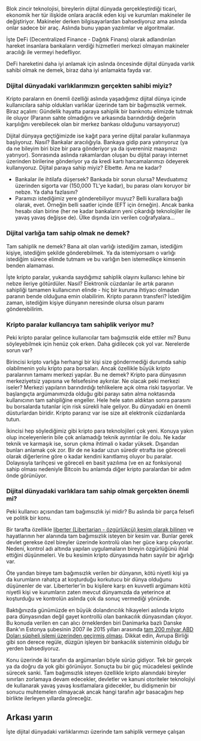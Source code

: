 
Blok zincir teknolojisi, bireylerin dijital dünyada gerçekleştirdiği ticari, ekonomik her tür ilişkide onlara aracılık eden kişi ve kurumları makineler ile değiştiriyor. Makineler derken bilgisayarlardan bahsediyoruz ama aslında onlar sadece bir araç. Aslında bunu yapan yazılımlar ve algoritmalar. 

İşte DeFi (Decentralized Finance - Dağıtık Finans) olarak adlandırılan hareket insanlara bankaların verdiği hizmetleri merkezi olmayan makineler aracılığı ile vermeyi hedefliyor. 

DeFi hareketini daha iyi anlamak için aslında öncesinde dijital dünyada varlık sahibi olmak ne demek, biraz daha iyi anlamakta fayda var. 

### Dijital dünyadaki varlıklarımızın gerçekten sahibi miyiz?

Kripto paraların en önemli özelliği aslında yaşadığımız dijital dünya içinde kullanıcılara sahip oldukları varlıklar üzerinde tam bir bağımsızlık vermek. Biraz açalım: Gündelik hayatta paraya sahiplik bir banknotu elimizde tutmak ile oluyor (Paranın sahte olmadığını ve arkasında barındırdığı değerin karşılığını verebilecek olan bir merkez bankası olduğunu varsayıyoruz) 

Dijital dünyaya geçtiğimizde ise kağıt para yerine dijital paralar kullanmaya başlıyoruz. Nasıl? Bankalar aracılığıyla. Bankaya gidip para yatırıyoruz (ya da ne bileyim biri bize bir para gönderiyor ya da işvereniniz maaşınızı yatırıyor). Sonrasında aslında rakamlardan oluşan bu dijital parayı internet üzerinden birilerine gönderiyor ya da kredi kartı harcamalarımızı ödeyerek kullanıyoruz. Dijital paraya sahip miyiz? Elbette. Ama ne kadar? 

- Bankalar ile ihtilafa düşersek? Bankada bir sorun olursa? Mevduatımız üzerinden sigorta var (150,000 TL'ye kadar), bu parası olanı koruyor bir nebze. Ya daha fazlasını? 
- Paramızı istediğimiz yere gönderebiliyor muyuz? Belli kurallara bağlı olarak, evet. Örneğin belli saatler içinde (EFT için örneğin). Ancak banka hesabı olan birine (her ne kadar bankaların yeni çıkardığı teknolojiler ile yavaş yavaş değişse de). Ülke dışında izin verilen coğrafyalara...

### Dijital varlığa tam sahip olmak ne demek?

Tam sahiplik ne demek? Bana ait olan varlığı istediğim zaman, istediğim kişiye, istediğim şekilde gönderebilmek. Ya da istemiyorsam o varlığı istediğim sürece elimde tutmam ve bu varlığın ben istemedikçe kimsenin benden alamaması. 

İşte kripto paralar, yukarıda saydığımız sahiplik olayını kullanıcı lehine bir nebze ileriye götürdüler. Nasıl? Elektronik cüzdanlar ile artık paranın sahipliği tamamen kullanıcının elinde - hiç bir kuruma ihtiyacı olmadan paranın bende olduğuna emin olabilirim. Kripto paranın transferi? İstediğim zaman, istediğim kişiye dünyanın neresinde olursa olsun paramı gönderebilirim. 

### Kripto paralar kullancıya tam sahiplik veriyor mu?

Peki kripto paralar gelince kullanıcılar tam bağımsızlık elde ettiler mi? Bunu söyleyebilmek için henüz çok erken. Daha gidilecek çok yol var. Nerelerde sorun var?

Birincisi kripto varlığa herhangi bir kişi size göndermediği durumda sahip olabilmenin yolu kripto para borsaları. Ancak özellikle büyük kripto paralarının tamamı merkezi yapılar. Bu ne demek? Kripto para dünyasının merkeziyetsiz yapısına ve felsefesine aykırılar. Ne olacak peki merkezi iseler? Merkezi yapıların barındırdığı tehlikelere açık olma riski taşıyorlar. Ve başlangıçta argümanımızda olduğu gibi parayı satın alma noktasında kullanıcının tam sahipliğine engeller. Hele hele satın aldıktan sonra parasını bu borsalarda tutanlar için risk sürekli hale geliyor. Bu dünyadaki en önemli düsturlardan biridir. Kripto paranız var ise size ait elektronik cüzdanlarda tutun. 

İkincisi hep söylediğimiz gibi kripto para teknolojileri çok yeni. Konuya yakın olup inceleyenlerin bile çok anlamadığı teknik ayrıntılar ile dolu. Ne kadar teknik ve karmaşık ise, sorun çıkma ihtimali o kadar yüksek. Dışarıdan bunları anlamak çok zor. Bir de ne kadar uzun süredir etrafta ise göreceli olarak diğerlerine göre o kadar kendini kanıtlamış oluyor bu paralar. Dolayısıyla tarihçesi ve göreceli en basit yazılıma (ve en az fonksiyona) sahip olması nedeniyle Bitcoin bu anlamda diğer kripto paralardan bir adım önde görünüyor. 

### Dijital dünyadaki varlıklara tam sahip olmak gerçekten önemli mi?

Peki kullanıcı açısından tam bağımsızlık iyi midir? Bu aslında bir parça felsefi ve politik bir konu. 

Bir tarafta özellikle [liberter (Libertarian - özgürlükçü) kesim olarak bilinen](https://en.wikipedia.org/wiki/Libertarianism) ve hayatlarının her alanında tam bağımsızlık isteyen bir kesim var. Bunlar gerek devlet gerekse özel bireyler üzerinde kontrolü olan her güce karşı çıkıyorlar. Nedeni, kontrol adı altında yapılan uygulamaların bireyin özgürlüğünü ihlal ettiğini düşünmeleri. Ve bu kesimin kripto dünyasında hatırı sayılır bir ağırlığı var. 

Öte yandan bireye tam bağımsızlık verilen bir dünyanın, kötü niyetli kişi ya da kurumların rahatça at koşturduğu korkutucu bir dünya olduğunu düşünenler de var. Liberterler'in bu kişilere karşı en kuvvetli argümanı kötü niyetli kişi ve kurumların zaten  mevcut dünyamızda da yeterince at koşturduğu ve kontrolün aslında çok da sonuç vermediği yönünde. 

Baktığınızda günümüzde en büyük dolandırıcılık hikayeleri aslında kripto para dünyasından değil gayet kontrollü olan bankacılık dünyasından çıkıyor. Bu konuda verilen en can alıcı örneklerden biri Danimarka bazlı Danske Bank'ın Estonya şubesinin 2007 ile 2015 yılları arasında [tam 200 milyar ABD Doları şüpheli işlemi üzerinden geçirmiş olması](https://en.wikipedia.org/wiki/Danske_Bank_money_laundering_scandal). Dikkat edin, Avrupa Birliği gibi son derece regüle, düzgün işleyen bir bankacılık sisteminin olduğu bir yerden bahsediyoruz. 

Konu üzerinde iki tarafın da argümanları böyle sürüp gidiyor. Tek bir gerçek ya da doğru da yok gibi görünüyor. Sonuçta bu bir güç mücadelesi şeklinde sürecek sanki. Tam bağımsızlık isteyen özellikle kripto alanındaki bireyler sınırları zorlamaya devam edecekler, devletler ve kanuni otoriteler teknolojiyi de kullanarak yavaş yavaş kısıtlamalara gidecekler, bu didişmenin bir sonucu muhtemelen olmayacak ancak hangi tarafın ağır basacağını hep birlikte ilerleyen yıllarda göreceğiz. 

## Arkası yarın
İşte dijital dünyadaki varlıklarımızı üzerinde tam sahiplik vermeye çalışan 
